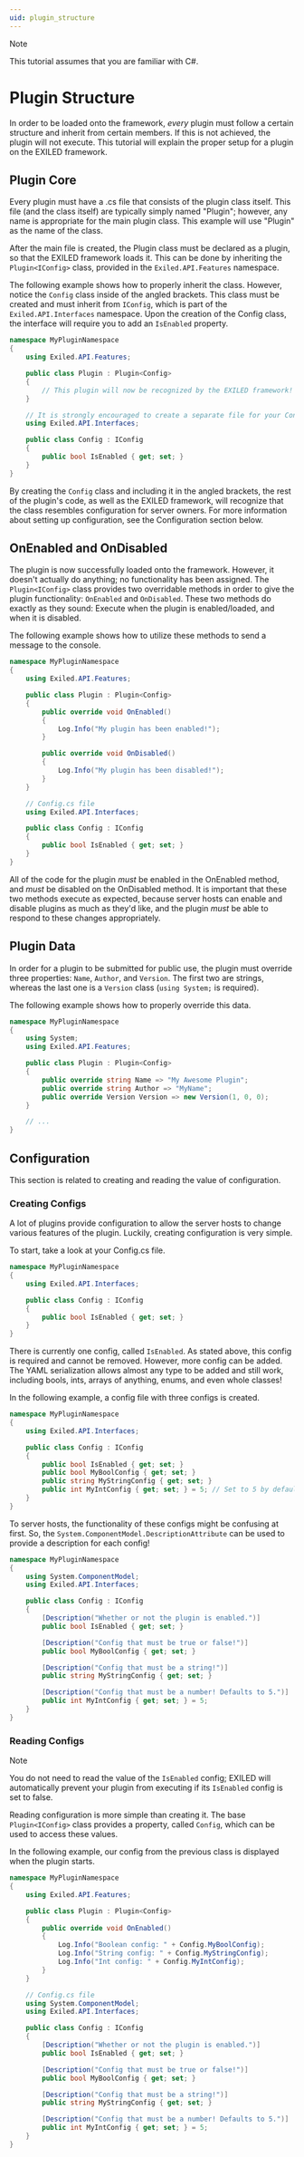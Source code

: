 ```yaml
---
uid: plugin_structure
---
```

> [!NOTE]
> This tutorial assumes that you are familiar with C#.

# Plugin Structure
In order to be loaded onto the framework, *every* plugin must follow a certain structure and inherit from certain members. If this is not achieved, the plugin will not execute. This tutorial will explain the proper setup for a plugin on the EXILED framework.

## Plugin Core
Every plugin must have a .cs file that consists of the plugin class itself. This file (and the class itself) are typically simply named "Plugin"; however, any name is appropriate for the main plugin class. This example will use "Plugin" as the name of the class.

After the main file is created, the Plugin class must be declared as a plugin, so that the EXILED framework loads it. This can be done by inheriting the `Plugin<IConfig>` class, provided in the `Exiled.API.Features` namespace.

The following example shows how to properly inherit the class. However, notice the `Config` class inside of the angled brackets. This class must be created and must inherit from `IConfig`, which is part of the `Exiled.API.Interfaces` namespace. Upon the creation of the Config class, the interface will require you to add an `IsEnabled` property.
```cs
namespace MyPluginNamespace
{
    using Exiled.API.Features;

    public class Plugin : Plugin<Config>
    {
        // This plugin will now be recognized by the EXILED framework!
    }

    // It is strongly encouraged to create a separate file for your Config class.
    using Exiled.API.Interfaces;

    public class Config : IConfig
    {
        public bool IsEnabled { get; set; }
    }
}
```
By creating the `Config` class and including it in the angled brackets, the rest of the plugin's code, as well as the EXILED framework, will recognize that the class resembles configuration for server owners. For more information about setting up configuration, see the Configuration section below.

## OnEnabled and OnDisabled
The plugin is now successfully loaded onto the framework. However, it doesn't actually do anything; no functionality has been assigned. The `Plugin<IConfig>` class provides two overridable methods in order to give the plugin functionality: `OnEnabled` and `OnDisabled`. These two methods do exactly as they sound: Execute when the plugin is enabled/loaded, and when it is disabled.

The following example shows how to utilize these methods to send a message to the console.
```cs
namespace MyPluginNamespace
{
    using Exiled.API.Features;

    public class Plugin : Plugin<Config>
    {
        public override void OnEnabled()
        {
            Log.Info("My plugin has been enabled!");
        }

        public override void OnDisabled()
        {
            Log.Info("My plugin has been disabled!");
        }
    }

    // Config.cs file
    using Exiled.API.Interfaces;

    public class Config : IConfig
    {
        public bool IsEnabled { get; set; }
    }
}
```
All of the code for the plugin *must* be enabled in the OnEnabled method, and *must* be disabled on the OnDisabled method. It is important that these two methods execute as expected, because server hosts can enable and disable plugins as much as they'd like, and the plugin *must* be able to respond to these changes appropriately.

## Plugin Data
In order for a plugin to be submitted for public use, the plugin must override three properties: `Name`, `Author`, and `Version`. The first two are strings, whereas the last one is a `Version` class (`using System;` is required).

The following example shows how to properly override this data.
```cs
namespace MyPluginNamespace
{
    using System;
    using Exiled.API.Features;

    public class Plugin : Plugin<Config>
    {
        public override string Name => "My Awesome Plugin";
        public override string Author => "MyName";
        public override Version Version => new Version(1, 0, 0);
    }

    // ...
}
```

## Configuration
This section is related to creating and reading the value of configuration.

### Creating Configs
A lot of plugins provide configuration to allow the server hosts to change various features of the plugin. Luckily, creating configuration is very simple.

To start, take a look at your Config.cs file.
```cs
namespace MyPluginNamespace
{
    using Exiled.API.Interfaces;

    public class Config : IConfig
    {
        public bool IsEnabled { get; set; }
    }
}
```
There is currently one config, called `IsEnabled`. As stated above, this config is required and cannot be removed. However, more config can be added. The YAML serialization allows almost any type to be added and still work, including bools, ints, arrays of anything, enums, and even whole classes!

In the following example, a config file with three configs is created.
```cs
namespace MyPluginNamespace
{
    using Exiled.API.Interfaces;

    public class Config : IConfig
    {
        public bool IsEnabled { get; set; }
        public bool MyBoolConfig { get; set; }
        public string MyStringConfig { get; set; }
        public int MyIntConfig { get; set; } = 5; // Set to 5 by default.
    }
}
```
To server hosts, the functionality of these configs might be confusing at first. So, the `System.ComponentModel.DescriptionAttribute` can be used to provide a description for each config!
```cs
namespace MyPluginNamespace
{
    using System.ComponentModel;
    using Exiled.API.Interfaces;

    public class Config : IConfig
    {
        [Description("Whether or not the plugin is enabled.")]
        public bool IsEnabled { get; set; }

        [Description("Config that must be true or false!")]
        public bool MyBoolConfig { get; set; }

        [Description("Config that must be a string!")]
        public string MyStringConfig { get; set; }

        [Description("Config that must be a number! Defaults to 5.")]
        public int MyIntConfig { get; set; } = 5;
    }
}
```

### Reading Configs
> [!NOTE]
> You do not need to read the value of the `IsEnabled` config; EXILED will automatically prevent your plugin from executing if its `IsEnabled` config is set to false.



Reading configuration is more simple than creating it. The base `Plugin<IConfig>` class provides a property, called `Config`, which can be used to access these values.

In the following example, our config from the previous class is displayed when the plugin starts.
```cs
namespace MyPluginNamespace
{
    using Exiled.API.Features;

    public class Plugin : Plugin<Config>
    {
        public override void OnEnabled()
        {
            Log.Info("Boolean config: " + Config.MyBoolConfig);
            Log.Info("String config: " + Config.MyStringConfig);
            Log.Info("Int config: " + Config.MyIntConfig);
        }
    }

    // Config.cs file
    using System.ComponentModel;
    using Exiled.API.Interfaces;

    public class Config : IConfig
    {
        [Description("Whether or not the plugin is enabled.")]
        public bool IsEnabled { get; set; }

        [Description("Config that must be true or false!")]
        public bool MyBoolConfig { get; set; }

        [Description("Config that must be a string!")]
        public string MyStringConfig { get; set; }

        [Description("Config that must be a number! Defaults to 5.")]
        public int MyIntConfig { get; set; } = 5;
    }
}
```
